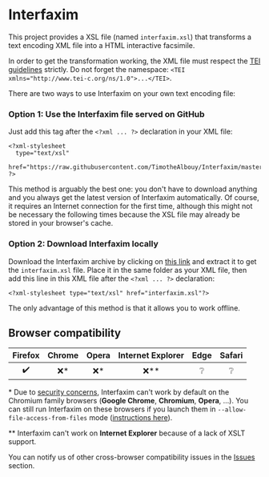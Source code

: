 # Interfaxim

This project provides a XSL file (named `interfaxim.xsl`) that transforms a text encoding XML file into a HTML interactive facsimile.

In order to get the transformation working, the XML file must respect the [TEI guidelines][1] strictly. Do not forget the namespace: `<TEI xmlns="http://www.tei-c.org/ns/1.0">...</TEI>`.

There are two ways to use Interfaxim on your own text encoding file:

### Option 1: Use the Interfaxim file served on GitHub

Just add this tag after the `<?xml ... ?>` declaration in your XML file:

    <?xml-stylesheet
      type="text/xsl"
      href="https://raw.githubusercontent.com/TimotheAlbouy/Interfaxim/master/interfaxim.xsl"
    ?>

This method is arguably the best one: you don't have to download anything and you always get the latest version of Interfaxim automatically. Of course, it requires an Internet connection for the first time, although this might not be necessary the following times because the XSL file may already be stored in your browser's cache.

### Option 2: Download Interfaxim locally

Download the Interfaxim archive by clicking on [this link][5] and extract it to get the `interfaxim.xsl` file. Place it in the same folder as your XML file, then add this line in this XML file after the `<?xml ... ?>` declaration:

    <?xml-stylesheet type="text/xsl" href="interfaxim.xsl"?>

The only advantage of this method is that it allows you to work offline.

## Browser compatibility

|       Firefox      | Chrome | Opera | Internet Explorer |       Edge      |      Safari     |
|:------------------:|:------:|:-----:|:-----------------:|:---------------:|:---------------:|
| :heavy_check_mark: |  :x:\* | :x:\* |      :x:\*\*      | :grey_question: | :grey_question: |

\* Due to [security concerns][2], Interfaxim can't work by default on the Chromium family browsers (**Google Chrome**, **Chromium**, **Opera**, ...). You can still run Interfaxim on these browsers if you launch them in `--allow-file-access-from-files` mode ([instructions here][3]).

\*\* Interfaxim can't work on **Internet Explorer** because of a lack of XSLT support.

You can notify us of other cross-browser compatibility issues in the [Issues][4] section.

  [1]: http://www.tei-c.org/release/doc/tei-p5-doc/en/html/
  [2]: https://blog.chromium.org/2008/12/security-in-depth-local-web-pages.html
  [3]: http://www.chrome-allow-file-access-from-file.com/
  [4]: https://github.com/TimotheAlbouy/Interfaxim/issues
  [5]: https://github.com/TimotheAlbouy/Interfaxim/blob/master/interfaxim.zip?raw=true
